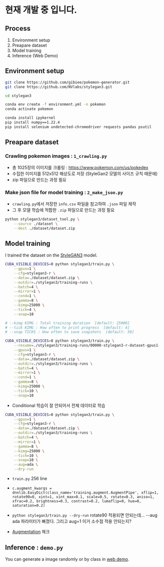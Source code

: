# 현재 개발 중 입니다.

## Process
1. Environment setup
2. Preapare dataset
3. Model training
4. Inference (Web Demo)

## Environment setup
```sh
git clone https://github.com/gibiee/pokemon-generator.git
git clone https://github.com/NVlabs/stylegan3.git

cd stylegan3

conda env create -f environment.yml -n pokemon
conda activate pokemon

conda install ipykernel
pip install numpy==1.22.4
pip install selenium undetected-chromedriver requests pandas psutil
```

## Preapare dataset 

### Crawling pokemon images : `1_crawling.py`
- 총 1025장의 이미지를 크롤링 : https://www.pokemon.com/us/pokedex
- 수집한 이미지를 512x512 해상도로 저장 (StyleGan2 모델의 사이즈 규칙 때문에)
- zip 파일으로 만드는 과정 필요

### Make json file for model training : `2_make_json.py`
- `crawling.py`에서 저장한 `info.csv` 파일을 참고하여 `.json` 파일 제작
- 그 후 모델 학습에 적합한 `.zip` 파일으로 만드는 과정 필요
```sh
python stylegan3/dataset_tool.py \
    --source ./dataset \
    --dest ./dataset/dataset.zip
```

## Model training
I trained the dataset on the [StyleGAN3](https://github.com/NVlabs/stylegan3.git) model.

```sh
CUDA_VISIBLE_DEVICES=0 python stylegan3/train.py \
    --gpus=1 \
    --cfg=stylegan3-r \
    --data=./dataset/dataset.zip \
    --outdir=./stylegan3/training-runs \
    --batch=4 \
    --mirror=1 \
    --cond=1 \
    --gamma=8 \
    --kimg=25000 \
    --tick=4 \
    --snap=10

# --kimg KIMG : Total training duration  [default: 25000]
# --tick KIMG : How often to print progress  [default: 4]
# --snap TICKS : How often to save snapshots  [default: 50]
```

```sh
CUDA_VISIBLE_DEVICES=0 python stylegan3/train.py \
    --resume=./stylegan3/training-runs/00000-stylegan3-r-dataset-gpus1-batch4-gamma8/network-snapshot-001200.pkl \
    --gpus=1 \
    --cfg=stylegan3-r \
    --data=./dataset/dataset.zip \
    --outdir=./stylegan3/training-runs \
    --batch=4 \
    --mirror=1 \
    --cond=1 \
    --gamma=8 \
    --kimg=25000 \
    --tick=10 \
    --snap=10
```

- Conditional 학습이 잘 안되어서 전체 데이터로 학습
```sh
CUDA_VISIBLE_DEVICES=0 python stylegan3/train.py \
    --gpus=1 \
    --cfg=stylegan3-r \
    --data=./dataset/dataset.zip \
    --outdir=./stylegan3/training-runs \
    --batch=4 \
    --mirror=1 \
    --gamma=8 \
    --kimg=25000 \
    --tick=10 \
    --snap=10 \
    --aug=ada \
    --dry-run
```

- `train.py` 256 line
- `c.augment_kwargs = dnnlib.EasyDict(class_name='training.augment.AugmentPipe', xflip=1, rotate90=0, xint=1, xint_max=0.1, scale=0.5, rotate=0.3, aniso=1, xfrac=0.2, brightness=0.3, contrast=0.2, lumaflip=0, hue=0, saturation=0.2)`

- `python stylegan3/train.py --dry-run`
rotate90 적용되면 안되는데...
--aug ada 파라미터가 빠졌다.
그리고 aug=1 이거 소수점 적용 안되는지?
- [Augmentation](https://medium.com/@Dok11/how-to-check-augmentations-for-the-stylegan3-196f8c2ddf07) 체크

## Inference : `demo.py`
You can generate a image randomly or by class in [web demo](#web-demo).

